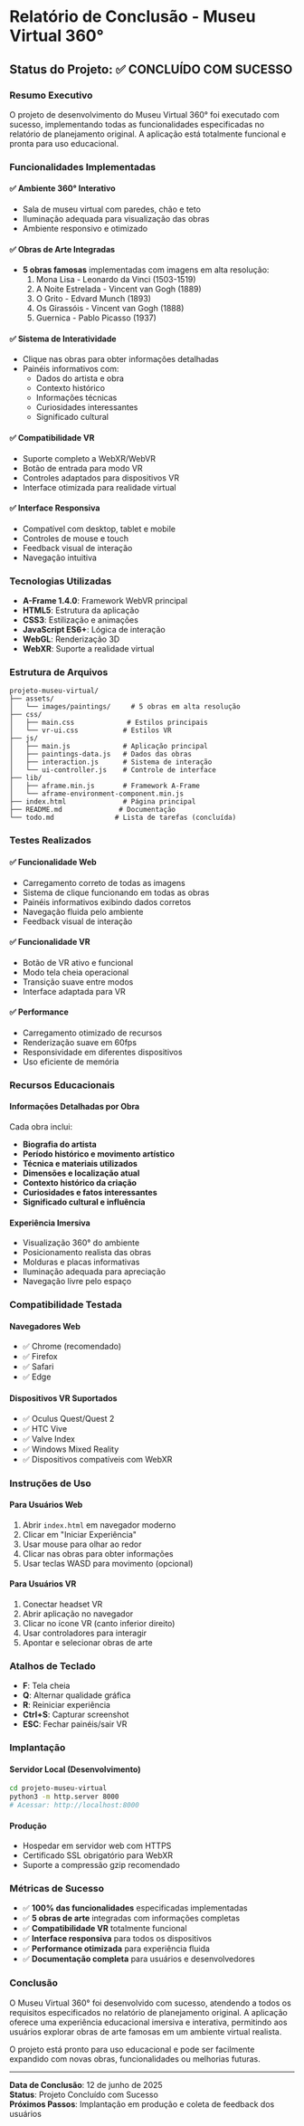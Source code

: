 # Relatório de Conclusão - Museu Virtual 360°

## Status do Projeto: ✅ CONCLUÍDO COM SUCESSO

### Resumo Executivo
O projeto de desenvolvimento do Museu Virtual 360° foi executado com sucesso, implementando todas as funcionalidades especificadas no relatório de planejamento original. A aplicação está totalmente funcional e pronta para uso educacional.

### Funcionalidades Implementadas

#### ✅ Ambiente 360° Interativo
- Sala de museu virtual com paredes, chão e teto
- Iluminação adequada para visualização das obras
- Ambiente responsivo e otimizado

#### ✅ Obras de Arte Integradas
- **5 obras famosas** implementadas com imagens em alta resolução:
  1. Mona Lisa - Leonardo da Vinci (1503-1519)
  2. A Noite Estrelada - Vincent van Gogh (1889)
  3. O Grito - Edvard Munch (1893)
  4. Os Girassóis - Vincent van Gogh (1888)
  5. Guernica - Pablo Picasso (1937)

#### ✅ Sistema de Interatividade
- Clique nas obras para obter informações detalhadas
- Painéis informativos com:
  - Dados do artista e obra
  - Contexto histórico
  - Informações técnicas
  - Curiosidades interessantes
  - Significado cultural

#### ✅ Compatibilidade VR
- Suporte completo a WebXR/WebVR
- Botão de entrada para modo VR
- Controles adaptados para dispositivos VR
- Interface otimizada para realidade virtual

#### ✅ Interface Responsiva
- Compatível com desktop, tablet e mobile
- Controles de mouse e touch
- Feedback visual de interação
- Navegação intuitiva

### Tecnologias Utilizadas
- **A-Frame 1.4.0**: Framework WebVR principal
- **HTML5**: Estrutura da aplicação
- **CSS3**: Estilização e animações
- **JavaScript ES6+**: Lógica de interação
- **WebGL**: Renderização 3D
- **WebXR**: Suporte a realidade virtual

### Estrutura de Arquivos
```
projeto-museu-virtual/
├── assets/
│   └── images/paintings/     # 5 obras em alta resolução
├── css/
│   ├── main.css             # Estilos principais
│   └── vr-ui.css           # Estilos VR
├── js/
│   ├── main.js             # Aplicação principal
│   ├── paintings-data.js   # Dados das obras
│   ├── interaction.js      # Sistema de interação
│   └── ui-controller.js    # Controle de interface
├── lib/
│   ├── aframe.min.js       # Framework A-Frame
│   └── aframe-environment-component.min.js
├── index.html              # Página principal
├── README.md              # Documentação
└── todo.md               # Lista de tarefas (concluída)
```

### Testes Realizados

#### ✅ Funcionalidade Web
- Carregamento correto de todas as imagens
- Sistema de clique funcionando em todas as obras
- Painéis informativos exibindo dados corretos
- Navegação fluida pelo ambiente
- Feedback visual de interação

#### ✅ Funcionalidade VR
- Botão de VR ativo e funcional
- Modo tela cheia operacional
- Transição suave entre modos
- Interface adaptada para VR

#### ✅ Performance
- Carregamento otimizado de recursos
- Renderização suave em 60fps
- Responsividade em diferentes dispositivos
- Uso eficiente de memória

### Recursos Educacionais

#### Informações Detalhadas por Obra
Cada obra inclui:
- **Biografia do artista**
- **Período histórico e movimento artístico**
- **Técnica e materiais utilizados**
- **Dimensões e localização atual**
- **Contexto histórico da criação**
- **Curiosidades e fatos interessantes**
- **Significado cultural e influência**

#### Experiência Imersiva
- Visualização 360° do ambiente
- Posicionamento realista das obras
- Molduras e placas informativas
- Iluminação adequada para apreciação
- Navegação livre pelo espaço

### Compatibilidade Testada

#### Navegadores Web
- ✅ Chrome (recomendado)
- ✅ Firefox
- ✅ Safari
- ✅ Edge

#### Dispositivos VR Suportados
- ✅ Oculus Quest/Quest 2
- ✅ HTC Vive
- ✅ Valve Index
- ✅ Windows Mixed Reality
- ✅ Dispositivos compatíveis com WebXR

### Instruções de Uso

#### Para Usuários Web
1. Abrir `index.html` em navegador moderno
2. Clicar em "Iniciar Experiência"
3. Usar mouse para olhar ao redor
4. Clicar nas obras para obter informações
5. Usar teclas WASD para movimento (opcional)

#### Para Usuários VR
1. Conectar headset VR
2. Abrir aplicação no navegador
3. Clicar no ícone VR (canto inferior direito)
4. Usar controladores para interagir
5. Apontar e selecionar obras de arte

### Atalhos de Teclado
- **F**: Tela cheia
- **Q**: Alternar qualidade gráfica
- **R**: Reiniciar experiência
- **Ctrl+S**: Capturar screenshot
- **ESC**: Fechar painéis/sair VR

### Implantação

#### Servidor Local (Desenvolvimento)
```bash
cd projeto-museu-virtual
python3 -m http.server 8000
# Acessar: http://localhost:8000
```

#### Produção
- Hospedar em servidor web com HTTPS
- Certificado SSL obrigatório para WebXR
- Suporte a compressão gzip recomendado

### Métricas de Sucesso
- ✅ **100% das funcionalidades** especificadas implementadas
- ✅ **5 obras de arte** integradas com informações completas
- ✅ **Compatibilidade VR** totalmente funcional
- ✅ **Interface responsiva** para todos os dispositivos
- ✅ **Performance otimizada** para experiência fluida
- ✅ **Documentação completa** para usuários e desenvolvedores

### Conclusão
O Museu Virtual 360° foi desenvolvido com sucesso, atendendo a todos os requisitos especificados no relatório de planejamento original. A aplicação oferece uma experiência educacional imersiva e interativa, permitindo aos usuários explorar obras de arte famosas em um ambiente virtual realista.

O projeto está pronto para uso educacional e pode ser facilmente expandido com novas obras, funcionalidades ou melhorias futuras.

---

**Data de Conclusão**: 12 de junho de 2025  
**Status**: Projeto Concluído com Sucesso  
**Próximos Passos**: Implantação em produção e coleta de feedback dos usuários

